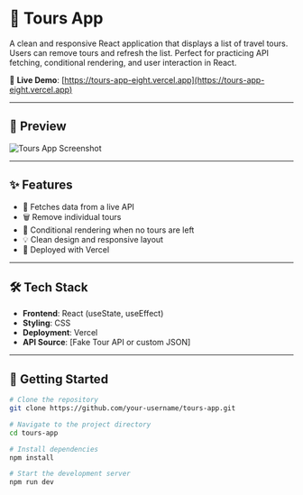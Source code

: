 # 🧳 Tours App

A clean and responsive React application that displays a list of travel tours. Users can remove tours and refresh the list. Perfect for practicing API fetching, conditional rendering, and user interaction in React.

🚀 **Live Demo**: [https://tours-app-eight.vercel.app](https://tours-app-eight.vercel.app)

---

## 📸 Preview

![Tours App Screenshot](https://tours-app-eight.vercel.app/Image/Agra.jpg) 

---

## ✨ Features

- 🔄 Fetches data from a live API
- 🗑 Remove individual tours
- 🎯 Conditional rendering when no tours are left
- 💡 Clean design and responsive layout
- 🚀 Deployed with Vercel

---

## 🛠 Tech Stack

- **Frontend**: React (useState, useEffect)
- **Styling**: CSS
- **Deployment**: Vercel
- **API Source**: [Fake Tour API or custom JSON]

---

## 🚀 Getting Started

```bash
# Clone the repository
git clone https://github.com/your-username/tours-app.git

# Navigate to the project directory
cd tours-app

# Install dependencies
npm install

# Start the development server
npm run dev
